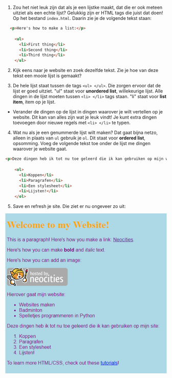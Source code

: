 1. Zou het niet leuk zijn dat als je een lijstke maakt, dat die er ook meteen uitziet als een echte lijst? Gelukkig zijn er HTML tags die juist dat doen! Op het bestand `index.html`. Daarin zie je de volgende tekst staan:
```html
  <p>Here's how to make a list:</p>

    <ul>
      <li>First thing</li>
      <li>Second thing</li>
      <li>Third thing</li>
    </ul>
```

2. Kijk eens naar je website en zoek dezelfde tekst. Zie je hoe van deze tekst een mooie lijst is gemaakt?

3. De hele lijst staat tussen de tags `<ul> </ul>`. Die zorgen ervoor dat de lijst er goed uitziet. "ul" staat voor **unordered list**, willekeurige lijst. Alle dingen in de lijst moeten tussen `<li> </li>` tags staan. "li" staat voor **list item**, item op je lijst.
  *  Verander de dingen op de lijst in dingen waarover je wilt vertellen op je website. Dit kan van alles zijn wat je leuk vindt! Je kunt extra dingen toevoegen door nieuwe regels met  `<li> </li>` te typen.

4. Wat nu als je een genummerde lijst wilt maken? Dat gaat bijna netzo, alleen in plaats van `ul` gebruik je `ol`. Dit staat voor **ordered list**, opsomming. Voeg de volgende tekst toe onder de lijst me dingen waarover je website gaat.
```html
<p>Deze dingen heb ik tot nu toe geleerd die ik kan gebruiken op mijn website: </p> 
    
    <ol>
      <li>Koppen</li>
      <li>Paragrafen</li>
      <li>Een stylesheet</li>
      <li>Lijsten!</li>
    </ol>
```
5. Save en refresh je site. Die ziet er nu ongeveer zo uit:

![](../assets/lists.png)

